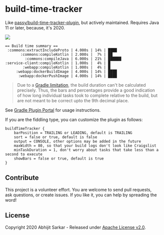 # build-time-tracker

Like [passy/build-time-tracker-plugin](https://github.com/passy/build-time-tracker-plugin), but actively maintained.
Requires Java 11 or later, because, it's 2020.

[![](https://github.com/asarkar/build-time-tracker/workflows/CI%20Pipeline/badge.svg)](https://github.com/asarkar/build-time-tracker/actions?query=workflow%3A%22CI+Pipeline%22)

```
== Build time summary ==
 :commons:extractIncludeProto | 4.000s | 14% | ████
       :commons:compileKotlin | 2.000s |  7% | ██
         :commons:compileJava | 6.000s | 21% | ██████
:service-client:compileKotlin | 1.000s |  4% | █
        :webapp:compileKotlin | 1.000s |  4% | █
     :webapp:dockerBuildImage | 4.000s | 14% | ████
      :webapp:dockerPushImage | 4.000s | 14% | ████
```

> Due to a [Gradle limitation](https://docs.gradle.org/6.5.1/userguide/upgrading_version_5.html#apis_buildlistener_buildstarted_and_gradle_buildstarted_have_been_deprecated), the build duration can't be calculated precisely.
Thus, the bars and percentages provide a good indication of how long individual tasks took to complete relative to the build,
but are not meant to be correct upto the 9th decimal place.

See [Gradle Plugin Portal](https://plugins.gradle.org/plugin/org.asarkar.gradle.build-time-tracker) for usage instructions.

If you are the fiddling type, you can customize the plugin as follows:

```
buildTimeTracker {
    barPosition = TRAILING or LEADING, default is TRAILING
    sort = false or true, default is false
    output = CONSOLE, other options may be added in the future
    maxWidth = 80, so that your build logs don't look like Craigslist
    minTaskDuration = 1, don't worry about tasks that take less than a second to execute
    showBars = false or true, default is true
}
```

## Contribute

This project is a volunteer effort. You are welcome to send pull requests, ask questions, or create issues.
If you like it, you can help by spreading the word!

## License

Copyright 2020 Abhijit Sarkar - Released under [Apache License v2.0](LICENSE).
